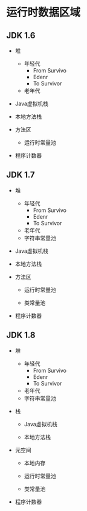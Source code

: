 # 运行时数据区域

## JDK 1.6

- 堆
  
  - 年轻代
    - From Survivo
    - Edenr
    - To Survivor
  - 老年代

- Java虚拟机栈

- 本地方法栈

- 方法区
  
  - 运行时常量池

- 程序计数器

## JDK 1.7

- 堆
  
  - 年轻代
    - From Survivo
    - Edenr
    - To Survivor
  - 老年代
  - 字符串常量池

- Java虚拟机栈

- 本地方法栈

- 方法区
  
  - 运行时常量池
  
  - 类常量池

- 程序计数器

## JDK 1.8

- 堆
  
  - 年轻代
    - From Survivo
    - Edenr
    - To Survivor
  - 老年代
  - 字符串常量池

- 栈
  
  - Java虚拟机栈
  
  - 本地方法栈

- 元空间
  
  - 本地内存
  
  - 运行时常量池
  
  - 类常量池

- 程序计数器